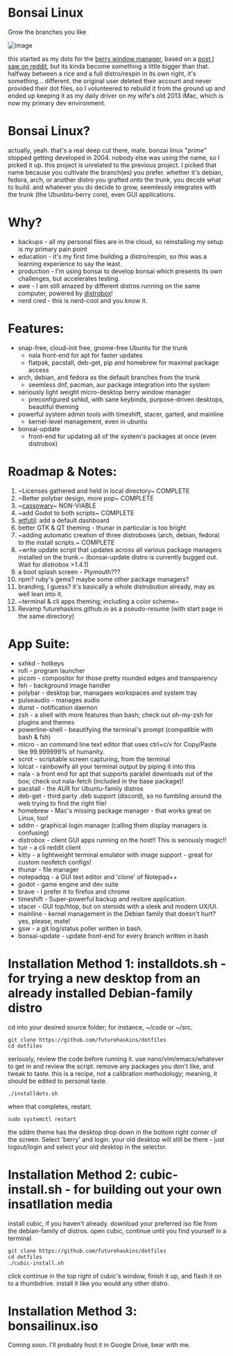 # Bonsai Linux
Grow the branches you like

![image](https://user-images.githubusercontent.com/43792895/190839402-ffac44e7-b91f-4c40-8b06-3311b66c2dfe.png)

this started as my dots for the [berry window manager](https://github.com/JLErvin/berry), based on a [post I saw on reddit](https://www.reddit.com/r/unixporn/comments/vcphbh/berry_pine/), but its kinda become something a little bigger than that. halfway between a rice and a full distro/respin in its own right, it's something... different. the original user deleted their account and never provided their dot files, so I volunteered to rebuild it from the ground up and ended up keeping it as my daily driver on my wife's old 2013 iMac, which is now my primary dev environment.

# Bonsai Linux?
actually, yeah. that's a real deep cut there, mate. bonzai linux "prime" stopped getting developed in 2004. nobody else was using the name, so I picked it up. this project is unrelated to the previous project. I picked that name because you cultivate the branch(es) you prefer. whether it's debian, fedora, arch, or another distro you grafted onto the trunk, you decide what to build. and whatever you do decide to grow, seemlessly integrates with the trunk (the Ubunbtu-berry core), even GUI applications.

# Why?
 - backups - all my personal files are in the cloud, so reinstalling my setup is my primary pain point 
 - education - it's my first time building a distro/respin, so this was a learning experience to say the least.
 - production - I'm using bonsai to develop bonsai which presents its own challenges, but accelerates testing.
 - awe - I am still amazed by different distros running on the same computer, powered by [distrobox](https://github.com/89luca89/distrobox)!
 - nerd cred - this is nerd-cool and you know it.

# Features:
 - snap-free, cloud-init free, gnome-free Ubuntu for the trunk
   - nala front-end for apt for faster updates
   - flatpak, pacstall, deb-get, pip and homebrew for maximal package access
 - arch, debian, and fedora as the default branches from the trunk
   - seemless dnf, pacman, aur package integration into the system
 - seriously light weight micro-desktop berry window manager
   - preconfigured sxhkd, with sane keybinds, purpose-driven desktops, beautiful theming
 - powerful system admin tools with timeshift, stacer, garted, and mainline
   - kernel-level management, even in ubuntu
 - bonsai-update
   - front-end for updating all of the system's packages at once (even distrobox)
 
# Roadmap & Notes:
 1.  ~Licenses gathered and held in local directory~ COMPLETE
 2.  ~Better polybar design, more pop~ COMPLETE
 3.  ~[cassowary](https://github.com/casualsnek/cassowary)~ NON-VIABLE
 4.  ~add Godot to both scripts~ COMPLETE
 5.  [wtfutil](https://github.com/wtfutil/wtf): add a default dashboard
 6.  better GTK & QT theming - thunar in particular is too bright
 7.  ~adding automatic creation of three distroboxes (arch, debian, fedora) to the install scripts.~ COMPLETE
 8.  ~write update script that updates across all various package managers installed on the trunk.~
 	 (bonsai-update distro is currently bugged out. Wait for  distrobox >1.4.1)
 9.  a boot splash screen - Plymouth???
 10. npm? ruby's gems? maybe some other package managers?
 11. branding, I guess? it's basically a whole distrubution already, may as well lean into it.
 12. ~terminal & cli apps theming; including a color scheme~
 13. Revamp futurehaskins.github.io as a pseudo-resume (with start page in the same directory)

# App Suite:
 - sxhkd - hotkeys
 - rofi - program launcher
 - picom - compositor for those pretty rounded edges and transparency
 - feh - background image handler
 - polybar - desktop bar, managaes workspaces and system tray
 - pulseaudio - manages audio
 - dunst - notification daemon
 - zsh - a shell with more features than bash; check out oh-my-zsh for plugins and themes
 - powerline-shell - beautifying the terminal's prompt (compatible with bash & fsh)
 - micro - an command line text editor that uses ctrl+c/v for Copy/Paste like 99.999999% of humanity.
 - scrot - scriptable screen capturing, from the terminal
 - lolcat - rainbowify all your terminal output by piping it into this
 - nala - a front end for apt that supports parallel downloads out of the box; check out nala-fetch (included in the base package)!
 - pacstall - the AUR for Ubuntu-family distros
 - deb-get - third party .deb support (discord), so no fumbling around the web trying to find the right file!
 - homebrew - Mac's missing package manager - that works great on Linux, too!
 - sddm - graphical login manager (calling them display managers is confusing)
 - distrobox - client GUI apps running on the host!! This is seriously magic!!
 - tuir - a cli reddit client
 - kitty - a lightweight terminal emulator with image support - great for custom neofetch configs!
 - thunar - file manager
 - notepadqq - a GUI text editor and 'clone' of Notepad++
 - godot - game engine and dev suite
 - brave  - I prefer it to firefox and chrome
 - timeshift - Super-powerful backup and restore application.
 - stacer - GUI top/htop, but on steroids with a sleek and modern UX/UI.
 - mainline - kernel management in the Debian family that doesn't hurt? yes, please, mate!
 - gsw - a git log/status poller written in bash.
 - bonsai-update - update front-end for every branch written in bash

# Installation Method 1: installdots.sh - for trying a new desktop from an already installed Debian-family distro
cd into your desired source folder; for instance, ~/code or ~/src. 

```
git clone https://github.com/futurehaskins/dotfiles
cd dotfiles
```
seriously, review the code before running it. use nano/vim/emacs/whatever to get in and review the script. remove any packages you don't like, and tweak to taste. this is a recipe, not a calibration methodology; meaning, it should be edited to personal taste.
```
./installdots.sh
```
when that completes, restart.
```
sudo systemctl restart
```
the sddm theme has the desktop drop down in the bottom right corner of the screen. Select 'berry' and login. your old desktop will still be there - just logout/login and select your old desktop in the selector.

# Installation Method 2: cubic-install.sh - for building out your own insatllation media
install cubic, if you haven't already.
download your preferred iso file from the debian-family of distros.
open cubic, continue until you find yourself in a terminal.
```
git clone https://github.com/futurehaskins/dotfiles
cd dotfiles
./cubic-install.sh
```
click continue in the top right of cubic's window, finish it up, and flash it on to a thumbdrive. install it like you would any other distro.

# Installation Method 3: bonsailinux.iso
Coming soon. I'll probably host it in Google Drive, bear with me.
